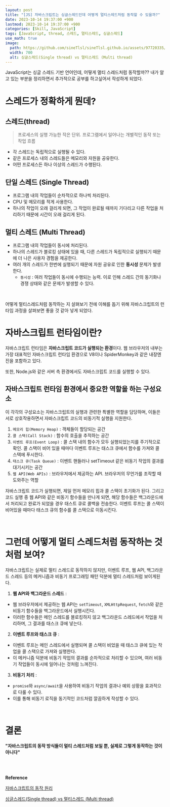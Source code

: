```yaml
---
layout: post
title: "[JS] 자바스크립트는 싱글스레드인데 어떻게 멀티스레드처럼 동작할 수 있을까?"
date: 2023-10-14 19:37:00 +900
lastmod: 2023-10-14 19:37:00 +900
categories: [Skill, JavaScript]
tags: [JavaScript, thread, 스레드, 멀티스레드, 싱글스레드]
use_math: true
image: 
  path: https://github.com/sineTlsl/sineTlsl.github.io/assets/97720335/1e9034cc-d4f3-43b0-8b37-980277fbe1fb
  width: 700
  alt: 싱글스레드(Single thread) vs 멀티스레드 (Multi thread)
---
```


JavaScript는 싱글 스레드 기반 언어인데, 어떻게 멀티 스레드처럼 동작할까?? 내가 알고 있는 부분을 정리하면서 추가적으로 공부를 하고싶어서 작성하게 되었다.

# 스레드가 정확하게 뭔데?
## 스레드(thread)
> 프로세스의 실행 가능한 작은 단위. 프로그램에서 일어나는 개별적인 동작 또는 작업 흐름

- 각 스레드는 독립적으로 실행될 수 있다.
- 같은 프로세스 내의 스레드들은 메모리와 자원을 공유한다.
- 어떤 프로세스든 하나 이상의 스레드가 수행된다.

## 단일 스레드 (Single Thread)
- 프로그램 내의 작업들이 순차적으로 하나씩 처리된다.
- CPU 및 메모리를 적게 사용한다.
- 하나의 작업이 오래 걸리게 되면, 그 작업이 완료될 때까지 기다리고 다른 작업을 처리하기 때문에 시간이 오래 걸리게 된다.

## 멀티 스레드 (Multi Thread)
- 프로그램 내의 작업들이 동시에 처리된다.
- 하나의 스레드가 블로킹 상태에 있을 때, 다른 스레드가 독립적으로 실행되기 때문에 더 나은 사용자 경험을 제공한다.
- 여러 개의 스레드가 한번에 실행되기 때문에 자원 공유로 인한 **동시성** 문제가 발생한다.
  - `동시성` : 여러 작업들이 동시에 수행되는 능력. 이로 인해 스레드 간의 동기화나 경쟁 상태와 같은 문제가 발생할 수 있다.

<br>

어떻게 멀티스레드처럼 동작하는 지 살펴보기 전에 이해를 돕기 위해 자바스크립트의 런타임 과정을 살펴보면 좋을 것 같아 넣게 되었다.

# 자바스크립트 런타임이란?
자바스크립트 런타임은 **자바스크립트 코드가 실행되는 환경**이다. 웹 브라우저의 내부는 가장 대표적인 자바스크립트 런타임 환경으로 V8이나 SpiderMonkey과 같은 내장엔진을 포함하고 있다.

또한, Node.js와 같은 서버 측 환경에서도 자바스크립트 코드를 실행할 수 있다.

## 자바스크립트 런타임 환경에서 중요한 역할을 하는 구성요소
이 각각의 구성요소는 자바스크립트의 실행과 관련한 특별한 역할을 담당하며, 이들은 서로 상호작용하면서 자바스크립트 코드의 비동기적 실행을 지원한다.

1. `메모리 힙(Memory Heap)` : 객체들이 할당되는 공간
2. `콜 스택(Call Stack)` : 함수의 호출을 추적하는 공간
3. `이벤트 루프(Event Loop)` : 콜 스택 내의 함수가 모두 실행되었는지를 주기적으로 확인. 콜 스택이 비어 있을 때마다 이벤트 루프는 태스크 큐에서 함수를 가져와 콜 스택에 푸시한다.
4. `태스크 큐(Task Queue)` : 이벤트 핸들러나 setTimeout 같은 비동기 작업의 결과를 대기시키는 공간
5. `웹 API(Web APIs)` : 브라우저에서 제공하는 API. 브라우저의 무언가를 조작할 때 도와주는 역할

자바스크립트 코드가 실행되면, 제일 먼저 메모리 힙과 콜 스택이 초기화가 된다. 그리고 코드 실행 중 웹 API와 같은 비동기 함수들을 만나게 되면, 해당 함수들은 백그라운드에서 처리되고 완료가 되었을 경우 태스트 큐로 콜백을 전송한다. 이벤트 루프는 콜 스택이 비어있을 때마다 태스크 큐의 함수를 콜 스택으로 이동시킨다. 

<br>

# 그런데 어떻게 멀티 스레드처럼 동작하는 것처럼 보여?
자바스크립트는 실제로 멀티 스레드로 동작하지 않지만, 이벤트 루프, 웹 API, 백그라운드 스레드 등의 메커니즘과 비동기 프로그래밍 패턴 덕분에 멀티 스레드처럼 보이게된다.

1. **웹 API와 백그라운드 스레드** : 
  - 웹 브라우저에서 제공하는 웹 API는 `setTimeout`, `XMLHttpRequest`, `fetch`와 같은 비동기 함수들을 백그라운드에서 실행시킨다.
  - 이러한 함수들은 메인 스레드를 블로킹하지 않고 백그라운드 스레드에서 작업을 처리하며, 그 결과를 태스크 큐에 넣는다.
2. **이벤트 루프와 태스크 큐** : 
  - 이벤트 루프는 메인 스레드에서 실행되며 콜 스택이 비었을 때 태스크 큐에 있는 작업을 콜 스택으로 가져와 실행한다.
  - 이 메커니즘 덕분에 비동기 작업의 결과를 순차적으로 처리할 수 있으며, 여러 비동기 작업들이 동시에 일어나는 것처럼 느껴진다.
3. **비동기 처리** : 
  - `promise`와 `async/await`을 사용하여 비동기 작업의 결과나 예외 상황을 효과적으로 다룰 수 있다.
  - 이를 통해 비동기 로직을 동기적인 코드처럼 깔끔하게 작성할 수 있다.

<br>

# 결론 
**"자바스크립트의 동작 방식들이 멀티 스레드처럼 보일 뿐, 실제로 그렇게 동작하는 것이 아니다"**

<br><br>

**Reference**

[자바스크립트의 동작 원리](https://velog.io/@nalsae/내보정JS-자바스크립트의-동작-원리)

[싱글스레드(Single thread) vs 멀티스레드 (Multi thread)](https://velog.io/@gil0127/%EC%8B%B1%EA%B8%80%EC%8A%A4%EB%A0%88%EB%93%9CSingle-thread-vs-%EB%A9%80%ED%8B%B0%EC%8A%A4%EB%A0%88%EB%93%9C-Multi-thread-t5gv4udj)
